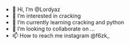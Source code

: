 - 👋 Hi, I’m @Lordyaz
- 👀 I’m interested in cracking 
- 🌱 I’m currently learning cracking and python
- 💞️ I’m looking to collaborate on ...
- 📫 How to reach me instagram @f6zk_

<!---
Lordyaz/Lordyaz is a ✨ special ✨ repository because its `README.md` (this file) appears on your GitHub profile.
You can click the Preview link to take a look at your changes.
--->
